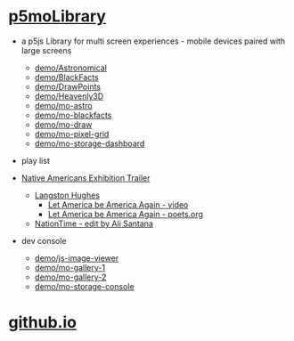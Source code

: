# [p5moLibrary](https://github.com/molab-itp/p5moLibrary)

- a p5js Library for multi screen experiences - mobile devices paired with large screens

  - [demo/Astronomical](demo/Astronomical?v=127)
  - [demo/BlackFacts](demo/BlackFacts?v=127)
  - [demo/DrawPoints](demo/DrawPoints?v=127)
  - [demo/Heavenly3D](demo/Heavenly3D?v=127)
  - [demo/mo-astro](demo/mo-astro?v=127)
  - [demo/mo-blackfacts](demo/mo-blackfacts?v=127)
  - [demo/mo-draw](demo/mo-draw?v=127)
  - [demo/mo-pixel-grid](demo/mo-pixel-grid?v=127)
  - [demo/mo-storage-dashboard](demo/mo-storage-dashboard?v=127)

- play list

- [Native Americans Exhibition Trailer](demo/BlackFacts?playlist=hpjNGTYvpxw)

  - [Langston Hughes ](demo/BlackFacts?playlist=XzI3huqpCi4)
    - [Let America be America Again - video](https://molab-itp.github.io/p5moLibrary/src/demo/BlackFacts?playlist=CFNM8GB_Yp0)
    - [Let America be America Again - poets.org](https://poets.org/poem/let-america-be-america-again)
  - [NationTime - edit by Ali Santana](demo/mo-blackfacts?v=127&playlist=-UtKxghWlvY&title=NationTime%20-%20ELUCID%20-%20BETAMAX)

- dev console

  - [demo/js-image-viewer](demo/js-image-viewer?v=127)
  - [demo/mo-gallery-1](demo/mo-gallery-1?v=127)
  - [demo/mo-gallery-2](demo/mo-gallery-2?v=127)
  - [demo/mo-storage-console](demo/mo-storage-console?v=127)

# [github.io](https://molab-itp.github.io/p5moLibrary/src?v=127)

<!--

- retired
  - [demo/mo-astro-host-0](demo/mo-astro-host-0?v=127)
  - [demo/mo-astro-host-1](demo/mo-astro-host-1?v=127)
  - [demo/mo-astro-remote-0](demo/mo-astro-remote-0?v=127)
  - [demo/mo-astro-remote-1](demo/mo-astro-remote-1?v=127)

  - [demo/mo-blackfacts-host](demo/mo-blackfacts-host?v=127)
  - [demo/mo-blackfacts-remote](demo/mo-blackfacts-remote?v=127)

# https://www.youtube.com/watch?v=hpjNGTYvpxw
# The Land Carries Our Ancestors: Contemporary Art by Native Americans Exhibition Trailer

 -->
